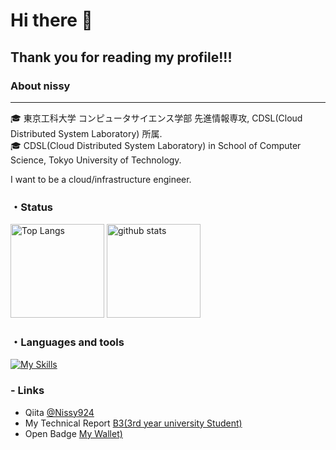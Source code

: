 # Hi there 👋
## Thank you for reading my profile!!!

### About nissy

---
🎓 東京工科大学 コンピュータサイエンス学部 先進情報専攻, CDSL(Cloud Distributed System Laboratory) 所属.<br>
🎓 CDSL(Cloud Distributed System Laboratory) in School of Computer Science, Tokyo University of Technology. <br>

I want to be a cloud/infrastructure engineer.
<br>

### ・Status
<p align="left"> 
  <img alt="Top Langs" height="150px" src="https://github-readme-stats.vercel.app/api/top-langs/?username=nissy-code&layout=compact&show_icons=true&theme=buefy" />
  <img alt="github stats" height="150px" src="https://github-readme-stats.vercel.app/api?username=nissy-code&theme=buefy&show_icons=ture" />
</p>

### ・Languages and tools
[![My Skills](https://skillicons.dev/icons?i=docker,kubernetes,linux,azure,aws,googlecloud,git,java,c,py,html,css,js,react,materialui,firebase,wordpress,mysql)](https://skillicons.dev)   


### - Links

- Qiita [@Nissy924](https://qiita.com/Nissy924)
- My Technical Report [B3(3rd year university Student)](https://drive.google.com/file/d/1Na8CyDIZZYvxRUihPONtDgVll_EphKLD/view)
- Open Badge [My Wallet)]([https://drive.google.com/file/d/1Na8CyDIZZYvxRUihPONtDgVll_EphKLD/view](https://www.openbadge-global.com/ns/portal/openbadge/public/assertions/user/QmJvK0REZ1F6dVpJT2ZXaHhPRXdkZz09))
<!--
**nissy-code/nissy-code** is a ✨ _special_ ✨ repository because its `README.md` (this file) appears on your GitHub profile.

Here are some ideas to get you started:

- 🔭 I’m currently working on ...
- 🌱 I’m currently learning ...
- 👯 I’m looking to collaborate on ...
- 🤔 I’m looking for help with ...
- 💬 Ask me about ...
- 📫 How to reach me: ...
- 😄 Pronouns: ...
- ⚡ Fun fact: ...
-->
